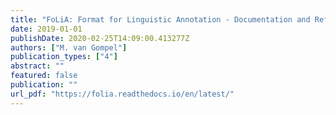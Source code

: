 ```yaml
---
title: "FoLiA: Format for Linguistic Annotation - Documentation and Reference Guide"
date: 2019-01-01
publishDate: 2020-02-25T14:09:00.413277Z
authors: ["M. van Gompel"]
publication_types: ["4"]
abstract: ""
featured: false
publication: ""
url_pdf: "https://folia.readthedocs.io/en/latest/"
---
```


